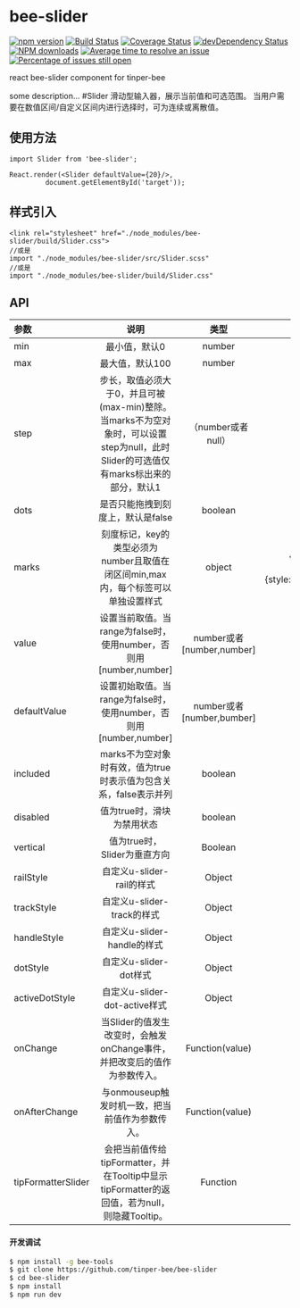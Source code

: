 # bee-slider

[![npm version](https://img.shields.io/npm/v/bee-slider.svg)](https://www.npmjs.com/package/bee-slider)
[![Build Status](https://img.shields.io/travis/tinper-bee/bee-slider/master.svg)](https://travis-ci.org/tinper-bee/bee-slider)
[![Coverage Status](https://coveralls.io/repos/github/tinper-bee/bee-slider/badge.svg?branch=master)](https://coveralls.io/github/tinper-bee/bee-slider?branch=master)
[![devDependency Status](https://img.shields.io/david/dev/tinper-bee/bee-slider.svg)](https://david-dm.org/tinper-bee/bee-slider#info=devDependencies)
[![NPM downloads](http://img.shields.io/npm/dm/bee-slider.svg?style=flat)](https://npmjs.org/package/bee-slider)
[![Average time to resolve an issue](http://isitmaintained.com/badge/resolution/tinper-bee/bee-slider.svg)](http://isitmaintained.com/project/tinper-bee/bee-slider "Average time to resolve an issue")
[![Percentage of issues still open](http://isitmaintained.com/badge/open/tinper-bee/bee-slider.svg)](http://isitmaintained.com/project/tinper-bee/bee-slider "Percentage of issues still open")


react bee-slider component for tinper-bee

some description...
#Slider
滑动型输入器，展示当前值和可选范围。
当用户需要在数值区间/自定义区间内进行选择时，可为连续或离散值。


## 使用方法

```
import Slider from 'bee-slider';

React.render(<Slider defaultValue={20}/>,
         document.getElementById('target'));
```

## 样式引入
```
<link rel="stylesheet" href="./node_modules/bee-slider/build/Slider.css">
//或是
import "./node_modules/bee-slider/src/Slider.scss"
//或是
import "./node_modules/bee-slider/build/Slider.css"
```


## API
|参数|说明|类型|默认值|
|:--|:---:|:--:|---:|
|min|最小值，默认0|number|0|
|max|最大值，默认100|number|100|
|step|步长，取值必须大于0，并且可被(max-min)整除。当marks不为空对象时，可以设置step为null，此时Slider的可选值仅有marks标出来的部分，默认1|（number或者null）|1|
|dots|是否只能拖拽到刻度上，默认是false|boolean|false|
|marks|刻度标记，key的类型必须为number且取值在闭区间min,max内，每个标签可以单独设置样式|object|{number:string}或者{number:{style:object,label:string}}|
|value|设置当前取值。当range为false时，使用number，否则用[number,number]|number或者[number,number]|0或者[0,0]|
|defaultValue|设置初始取值。当range为false时，使用number，否则用[number,number]|number或者[number,bumber]|0或者[0,0]|
|included|marks不为空对象时有效，值为true时表示值为包含关系，false表示并列|boolean|true|
|disabled|值为true时，滑块为禁用状态|boolean|false|
|vertical|值为true时，Slider为垂直方向|Boolean|false|
|railStyle|自定义u-slider-rail的样式|Object|-|
|trackStyle|自定义u-slider-track的样式|Object|-|
|handleStyle|自定义u-slider-handle的样式|Object|-|
|dotStyle|自定义u-slider-dot样式|Object|-|
|activeDotStyle|自定义u-slider-dot-active样式|Object|-|
|onChange|当Slider的值发生改变时，会触发onChange事件，并把改变后的值作为参数传入。|Function(value)|NOOP|
|onAfterChange|与onmouseup触发时机一致，把当前值作为参数传入。|Function(value)|NOOP|
|tipFormatterSlider|会把当前值传给tipFormatter，并在Tooltip中显示tipFormatter的返回值，若为null，则隐藏Tooltip。|Function|-|
#### 开发调试

```sh
$ npm install -g bee-tools
$ git clone https://github.com/tinper-bee/bee-slider
$ cd bee-slider
$ npm install
$ npm run dev
```
